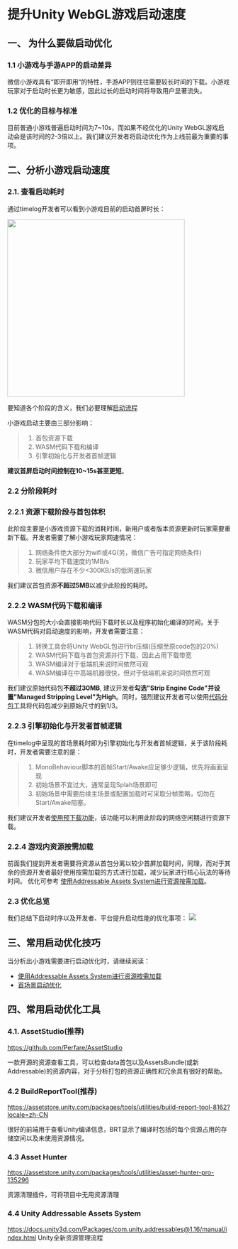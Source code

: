 #  提升Unity WebGL游戏启动速度

## 一、 为什么要做启动优化
### 1.1  小游戏与手游APP的启动差异
微信小游戏具有“即开即用“的特性，手游APP则往往需要较长时间的下载。小游戏玩家对于启动时长更为敏感，因此过长的启动时间将导致用户显著流失。

### 1.2 优化的目标与标准
目前普通小游戏普遍启动时间为7~10s，而如果不经优化的Unity WebGL游戏启动会是该时间的2-3倍以上。我们建议开发者将启动优化作为上线前最为重要的事项。


## 二、分析小游戏启动速度

### 2.1. 查看启动耗时

通过timelog开发者可以看到小游戏目前的启动首屏时长：

<image src='../image/startupop1.png' width="400"/>

要知道各个阶段的含义，我们必要理解[启动流程](Startup.md)
  
小游戏启动主要由三部分影响：
> 1. 首包资源下载 
> 2. WASM代码下载和编译 
> 3. 引擎初始化与开发者首帧逻辑

**建议首屏启动时间控制在10~15s甚至更短**。

### 2.2 分阶段耗时
### 2.2.1 资源下载阶段与首包体积
此阶段主要是小游戏资源下载的消耗时间，新用户或者版本资源更新时玩家需要重新下载。开发者需要了解小游戏玩家网速情况：
> 1. 网络条件绝大部分为wifi或4G(另，微信广告可指定网络条件)
> 2. 玩家平均下载速度约1MB/s
> 3. 微信用户存在不少<300KB/s的低网速玩家

我们建议首包资源**不超过5MB**以减少此阶段的耗时。

### 2.2.2 WASM代码下载和编译
WASM分包的大小会直接影响代码下载时长以及程序初始化编译的时间，关于WASM代码对启动速度的影响，开发者需要注意：
>1. 转换工具会将Unity WebGL包进行br压缩(压缩至原code包的20%)
>2. WASM代码下载与首包资源并行下载，因此占用下载带宽
>3. WASM编译对于低端机来说时间依然可观
>4. WASM编译在中高端机器很快，但对于低端机来说时间依然可观

我们建议原始代码包**不超过30MB**, 建议开发者**勾选"Strip Engine Code"并设置"Managed Stripping Level"为High**。同时，强烈建议开发者可以使用[代码分包](WasmSplit.md)工具将代码包减少到原始尺寸的到1/3。

### 2.2.3 引擎初始化与开发者首帧逻辑
在timelog中呈现的首场景耗时即为引擎初始化与开发者首帧逻辑，关于该阶段耗时，开发者需要注意的是：
>1. MonoBehaviour脚本的首帧Start/Awake应足够少逻辑，优先将画面呈现
>2. 初始场景不宜过大，通常呈现Splah场景即可
>3. 初始场景中需要后续主场景或配置加载时可采取分帧策略，切勿在Start/Awake阻塞。

我们建议开发者[使用预下载功能](UsingPreload.md)，该功能可以利用此阶段的网络空闲期进行资源下载。

### 2.2.4 游戏内资源按需加载
前面我们提到开发者需要将资源从首包分离以较少首屏加载时间，同理，而对于其余的资源开发者最好使用按需加载的方式进行加载，减少玩家进行核心玩法的等待时间。
优化可参考 [使用Addressable Assets System进行资源按需加载](UsingAddressable.md)。

### 2.3 优化总览
我们总结下启动时序以及开发者、平台提升启动性能的优化事项：
<image src='../image/startupop2.png'/>


## 三、常用启动优化技巧
当分析出小游戏需要进行启动优化时，请继续阅读：
* [使用Addressable Assets System进行资源按需加载](UsingAddressable.md)
* [首场景启动优化](FirstSceneOptimization.md)  

## 四、常用启动优化工具
### 4.1. AssetStudio(推荐)
https://github.com/Perfare/AssetStudio

一款开源的资源查看工具，可以检查data首包以及AssetsBundle(或新Addressable)的资源内容，对于分析打包的资源正确性和冗余具有很好的帮助。

### 4.2 BuildReportTool(推荐)
https://assetstore.unity.com/packages/tools/utilities/build-report-tool-8162?locale=zh-CN

很好的前端用于查看Unity编译信息，BRT显示了编译时包括的每个资源占用的存储空间以及未使用资源情况。

### 4.3 Asset Hunter
https://assetstore.unity.com/packages/tools/utilities/asset-hunter-pro-135296

资源清理插件，可将项目中无用资源清理

### 4.4 Unity Addressable Assets System   
https://docs.unity3d.com/Packages/com.unity.addressables@1.16/manual/index.html
Unity全新资源管理流程

